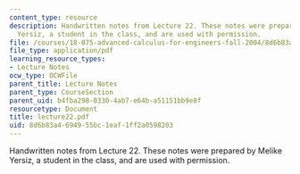 ```yaml
---
content_type: resource
description: Handwritten notes from Lecture 22. These notes were prepared by Melike
  Yersiz, a student in the class, and are used with permission.
file: /courses/18-075-advanced-calculus-for-engineers-fall-2004/8d6b83a4694955bc1eaf1ff2a0598203_lecture22.pdf
file_type: application/pdf
learning_resource_types:
- Lecture Notes
ocw_type: OCWFile
parent_title: Lecture Notes
parent_type: CourseSection
parent_uid: b4fba298-0330-4ab7-e64b-a51151bb9e8f
resourcetype: Document
title: lecture22.pdf
uid: 8d6b83a4-6949-55bc-1eaf-1ff2a0598203
---
```

Handwritten notes from Lecture 22. These notes were prepared by Melike Yersiz, a student in the class, and are used with permission.

